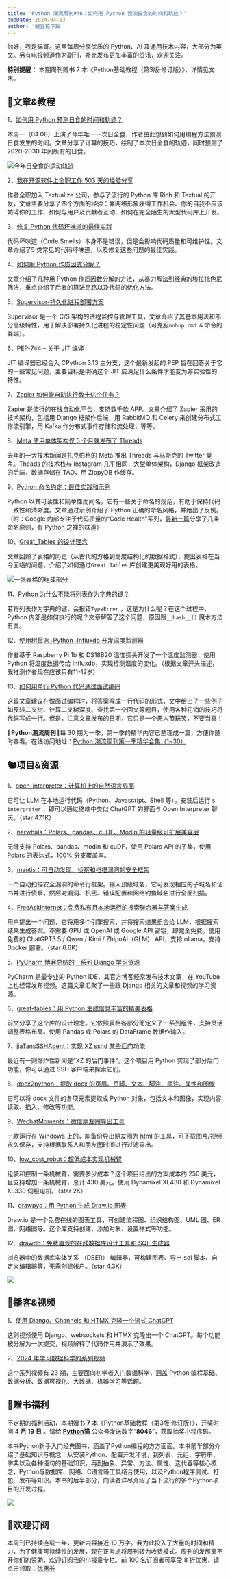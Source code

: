 ```yaml
---
title: 'Python 潮流周刊#46：如何用 Python 预测日食的时间和轨迹？'
pubDate: 2024-04-13
author: '豌豆花下猫'
---
```


你好，我是猫哥。这里每周分享优质的 Python、AI 及通用技术内容，大部分为英文。另有[电报频道](https://t.me/pythontrendingweekly)作为副刊，补充发布更加丰富的资讯，欢迎关注。

**特别提醒：** 本期周刊赠书 7 本《Python基础教程（第3版·修订版）》，详情见文末。

## 🦄文章&教程

1、[如何用 Python 预测日食的时间和轨迹？](https://erikbern.com/2024/04/07/predicting-solar-eclipses-with-python.html)

本周一（04.08）上演了今年唯一一次日全食，作者由此想到如何用编程方法预测日食发生的时间。文章分享了计算的技巧，绘制了本次日全食的轨迹，同时预测了 2020-2030 年间所有的日食。

![今年日全食的运动轨迹](https://img.pythoncat.top/2024-04-12_eclipses.png)

2、[我在开源软件上全职工作 503 天的经验分享](https://mathspp.com/blog/503-days-working-full-time-on-foss-lessons-learned)

作者全职加入 Textualize 公司，参与了流行的 Python 库 Rich 和 Textual 的开发，文章主要分享了四个方面的经验：靠网络形象获得工作机会、你的自我不应该妨碍你的工作、如何与用户及贡献者互动、如何在完全陌生的大型代码库上开发。

3、[修复 Python 代码坏味道的最佳实践](https://www.arjancodes.com/blog/best-practices-for-eliminating-python-code-smells/)

代码坏味道（Code Smells）本身不是错误，但是会影响代码质量和可维护性。文章介绍了5 类常见的代码坏味道，以及修复这些问题的最佳实践。

4、[如何用 Python 作质因式分解？](https://compucademy.net/prime-factorization-with-python/)

文章介绍了几种用 Python 作质因数分解的方法，从暴力解法到经典的埃拉托色尼筛法，重点介绍了后者的算法思路以及代码的优化方法。

5、[Supervisor-持久化进程部署方案](https://juejin.cn/post/7354406980784373798)

Supervisor 是一个 C/S 架构的进程监控与管理工具，文章介绍了其基本用法和部分高级特性，用于解决部署持久化进程的稳定性问题（可克服`nohup cmd &` 命令的弊端）。

6、[PEP-744 – 关于 JIT 编译](https://peps.python.org/pep-0744/)

JIT 编译器已经合入 CPython 3.13 主分支，这个最新发起的 PEP 旨在回答关于它的一些常见问题，主要目标是明确这个 JIT 应满足什么条件才能变为非实验性的特性。

7、[Zapier 如何能自动执行数十亿个任务？](https://newsletter.systemdesign.one/p/zapier-architecture)

Zapier 是流行的在线自动化平台，支持数千款 APP。文章介绍了 Zapier 采用的技术架构，包括用 Django 框架作后端，用 RabbitMQ 和 Celery 来创建分布式工作流引擎，用 Kafka 作分布式事件存储和流处理，等等。

8、[Meta 使用单体架构仅 5 个月就发布了 Threads](https://www.infoq.com/news/2024/04/meta-threads-instagram-5-months/)

去年的一大技术新闻是扎克伯格的 Meta 推出 Threads 与马斯克的 Twitter 竞争。Theads 的技术栈与 Instagram 几乎相同，大型单体架构，Django 框架改造的后端，数据存储在 TAO，用 ZippyDB 作缓存。

9、[Python 命名约定：最佳实践和示例](https://compucademy.net/python-naming-conventions/)

Python 以其可读性和简单性而闻名，它有一些关于命名的规范，有助于保持代码一致性和清晰度。文章通过示例介绍了 Python 正确的命名风格，并给出了反例。（附：Google 内部专注于代码质量的“Code Health”系列，[最新一篇](https://testing.googleblog.com/2024/03/whats-in-name.html)分享了几条命名原则，有 Python 之禅的味道）

10、[Great_Tables 的设计理念](https://posit-dev.github.io/great-tables/blog/design-philosophy)

文章回顾了表格的历史（从古代的方格到高度结构化的数据格式），提出表格在当今面临的问题，介绍了如何通过`Great Tables` 库创建更美观好用的表格。

![一张表格的组成部分](https://img.pythoncat.top/composition_of_a_table_in_GT.png)

11、[Python 为什么不能将列表作为字典的键？](https://blog.dailydoseofds.com/p/how-python-prevents-us-from-adding)

若将列表作为字典的键，会报错`TypeError` ，这是为什么呢？在这个过程中，Python 内部是如何执行的呢？文章解答了这个问题，原因跟`__hash__()` 魔术方法有关。

12、[使用树莓派+Python+Influxdb 开发温度监测器](https://nathanielkaiser.xyz/treehousetemps.html)

作者基于 Raspberry Pi 1b 和 DS18B20 温度探头开发了一个温度监测器，使用 Python 将温度数据传给 Influxdb，实现检测温度的变化。（根据文章开头描述，我推测作者现在应该只有11-12岁）

13、[如何用单行 Python 代码通过面试编码](https://ivaniscoding.github.io/posts/codeinterview/)

这篇文章建议在做面试编程时，将答案写成一行代码的形式，文中给出了一些例子如反转二叉树、计算二叉树深度、查找第一个回文等题目，使用各种花销的技巧将代码写成一行。但是，注意文章发布的日期，它只是一个愚人节玩笑，不要当真！

🎁**Python潮流周刊**🎁每 30 期为一季，第一季的精华内容已整理成一篇，方便你随时查看。在线访问地址：[Python 潮流周刊第一季精华合集（1~30）](https://pythoncat.top/posts/2023-12-11-weekly)

## 🐿️项目&资源

1、[open-interpreter：计算机上的自然语言界面](https://github.com/OpenInterpreter/open-interpreter)

它可让 LLM 在本地运行代码（Python、Javascript、Shell 等）。安装后运行 `$ interpreter` ，即可以通过终端中类似 ChatGPT 的界面与 Open Interpreter 聊天。（star 47.1K）

2、[narwhals：Polars、pandas、cuDF、Modin 的轻量级可扩展兼容层](https://github.com/MarcoGorelli/narwhals)

无缝支持 Polars、pandas、modin 和 cuDF，使用 Polars API 的子集，使用 Polars 的表达式，100% 分支覆盖率。

3、[mantis：可自动发现、侦察和扫描漏洞的安全框架](https://github.com/PhonePe/mantis)

一个自动扫描安全漏洞的命令行框架。输入顶级域名，它可发现相应的子域名和证书并进行侦察，然后对漏洞、机密、错误配置和网络钓鱼域名进行全面扫描。

4、[FreeAskInternet：免费私有且本地运行的搜索聚合器与答案生成](https://github.com/nashsu/FreeAskInternet)

用户提出一个问题，它将用多个引擎搜索，并将搜索结果组合给 LLM，根据搜索结果生成答案。不需要 GPU 或 OpenAI 或 Google API 密钥，即完全免费。使用免费的 ChatGPT3.5 / Qwen / Kimi / ZhipuAI（GLM） API，支持 ollama，支持 Docker 部署。（star 6.6K）

5、[PyCharm 博客总结的一系列 Django 学习资源](https://blog.jetbrains.com/pycharm/2024/04/django-learning-resources/)

PyCharm 是最专业的 Python IDE，其官方博客经常发布技术文章，在 YouTube 上也经常发布视频。这篇文章汇聚了一些跟 Django 相关的文章和视频的学习资源。

6、[great-tables：用 Python 生成信息丰富的精美表格 ](https://github.com/posit-dev/great-tables)

前文分享了这个库的设计理念。它依照表格各部分而定义了一系列组件，支持灵活调整表格布局。使用  Pandas 或 Polars 的 DataFrame 数据作输入。

7、[jiaTansSSHAgent：实现 XZ sshd 某些后门功能](https://github.com/blasty/JiaTansSSHAgent)

最近有一则爆炸性新闻是“XZ 的后门事件”。这个项目用 Python 实现了部分后门功能，你可以通过 SSH 客户端来探索它们。

8、[docx2python：提取 docx 的页眉、页脚、文本、脚注、尾注、属性和图像](https://github.com/ShayHill/docx2python)

它可以将 docx 文件的各项元素提取成 Python 对象，包括文本和图像，实现内容读取、插入、修改等功能。

9、[WechatMoments：微信朋友圈导出工具](https://github.com/tech-shrimp/WechatMoments)

一款运行在 Windows 上的，能备份导出朋友圈为 html 的工具，可下载图片/视频永久保存，支持根据联系人和朋友圈时间进行过滤导出。

10、[low_cost_robot：超低成本实现机械臂](https://github.com/AlexanderKoch-Koch/low_cost_robot)

组装和控制一条机械臂，需要多少成本？这个项目给出的方案成本约 250 美元，且支持增加一条机械臂，总计 430 美元。使用 Dynamixel XL430 和 Dynamixel XL330 伺服电机。（star 2K）

11、[drawpyo：用 Python 生成 Draw.io 图表](https://github.com/MerrimanInd/drawpyo)

Draw.io 是一个免费在线的图表工具，可创建流程图、组织结构图、UML 图、ER 图、网络图等。这个库支持创建、添加对象、设置样式等功能。

12、[drawdb：免费直观的在线数据库设计工具和 SQL 生成器](https://github.com/drawdb-io/drawdb)

浏览器中的数据库实体关系 （DBER） 编辑器，可构建图表、导出 sql 脚本、自定义编辑器等，无需创建帐户。（star 4.3K）

![](https://img.pythoncat.top/2024-04-13_drawdb.png)

## 🐢播客&视频

1、[使用 Django、Channels 和 HTMX  克隆一个流式 ChatGPT](https://www.youtube.com/watch?v=8JSiiPW4S0A)

这则视频使用 Django、websockets 和 HTMX 克隆出一个 ChatGPT。每个功能被分解为一次提交，视频解释了代码作用并演示了效果。

2、[2024 年学习数据科学的系列视频](https://www.youtube.com/playlist?list=PLTsu3dft3CWiow7L7WrCd27ohlra_5PGH)

这个系列视频有 23 期，主要面向初学者入门数据科学，涵盖 Python 编程基础、数据分析、数据可视化、大数据、机器学习等话题。

## 🐢赠书福利

不定期的福利活动，本期赠书 **7** 本《Python基础教程（第3版·修订版）》，开奖时间 **4 月 19 日** 。请给 **[Python猫](https://img.pythoncat.top/pythoncat.png)** 公众号发送数字“**8046**”，获取抽奖小程序码。

本书Python新手入门经典图书，涵盖了Python编程的方方面面。本书前半部分介绍了基础知识与概念：从安装Python、配置开发环境，到列表、元组、字符串、字典以及各种语句的基础知识，再到抽象、异常、方法、属性、迭代器等核心概念，Python与数据库、网络、C语言等工具结合使用，以及Python程序测试、打包、发布等知识。本书的后半部分，向读者详尽介绍了当下流行的多个Python项目的开发过程。

![](https://img.pythoncat.top/book-3145.jpg)

## 🐼欢迎订阅

本周刊已持续连载一年，更新内容接近 10 万字。我为此投入了大量的时间和精力，为了健康可持续性的发展，现在正考虑将周刊转为收费模式。周刊的发展离不开你们的资助，欢迎订阅我的小报童专栏。前 100 名订阅者可享受 8 折优惠，请点击领取：[优惠券](https://xiaobot.net/coupon/325cca25-2188-4523-bd9e-b58543f1bfbd)